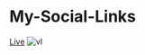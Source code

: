 # My-Social-Links
[Live](https://truly-vivek.github.io/My-Social-Links/index.html)
![vl](https://github.com/truly-vivek/My-Social-Links/assets/86357069/61741d33-910a-4d37-81f9-c25aeec59a15)
